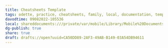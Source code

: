 ```yaml
---
title: Cheatsheets Template
tags: odette, practice, cheatsheets, family, local, documentation, template
davodtime: 09082022-105536
local: shareddocuments:///private/var/mobile/Library/Mobile%20Documents/iCloud~md~obsidian/Documents/OBSHIDDIAN/drafts/CA50DD89-2AF3-49AB-B149-03A54DB94611.md
dg-publish: true
share: true
draft: drafts://open?uuid=CA50DD89-2AF3-49AB-B149-03A54DB94611
---
```

